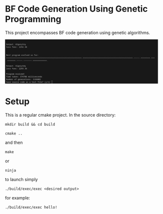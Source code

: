 # BF Code Generation Using Genetic Programming

This project encompasses BF code generation using 
genetic algorithms.

![genetic programming output](docs/images/algen_wynik.png)

# Setup
This is a regular cmake project. In the source directory:
```
mkdir build && cd build
```
```
cmake ..
```

and then
```
make 
```
or 
```
ninja
```

to launch simply
```
./build/exec/exec <desired output>
```
for example:
```
./build/exec/exec hello!
```
